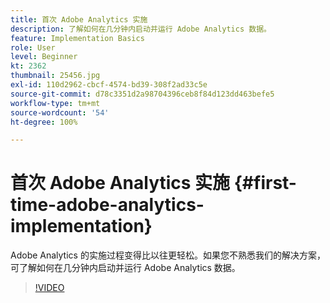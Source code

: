 ```yaml
---
title: 首次 Adobe Analytics 实施
description: 了解如何在几分钟内启动并运行 Adobe Analytics 数据。
feature: Implementation Basics
role: User
level: Beginner
kt: 2362
thumbnail: 25456.jpg
exl-id: 110d2962-cbcf-4574-bd39-308f2ad33c5e
source-git-commit: d78c3351d2a98704396ceb8f84d123dd463befe5
workflow-type: tm+mt
source-wordcount: '54'
ht-degree: 100%

---
```


# 首次 Adobe Analytics 实施 {#first-time-adobe-analytics-implementation}

Adobe Analytics 的实施过程变得比以往更轻松。如果您不熟悉我们的解决方案，可了解如何在几分钟内启动并运行 Adobe Analytics 数据。

>[!VIDEO](https://video.tv.adobe.com/v/25456/?quality=12)